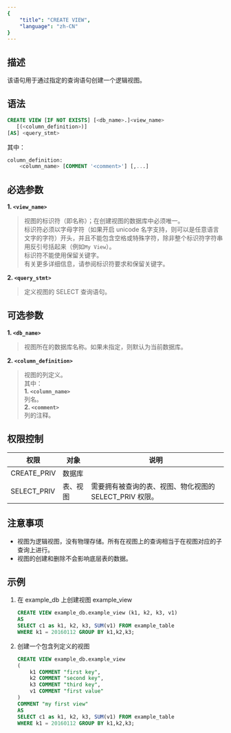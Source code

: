 ```yaml
---
{
    "title": "CREATE VIEW",
    "language": "zh-CN"
}
---
```


## 描述

该语句用于通过指定的查询语句创建一个逻辑视图。

## 语法

```sql
CREATE VIEW [IF NOT EXISTS] [<db_name>.]<view_name>
   [(<column_definition>)]
[AS] <query_stmt>
```

其中：
```sql
column_definition:
    <column_name> [COMMENT '<comment>'] [,...]
```

## 必选参数

**1. `<view_name>`**
> 视图的标识符（即名称）；在创建视图的数据库中必须唯一。  
> 标识符必须以字母字符（如果开启 unicode 名字支持，则可以是任意语言文字的字符）开头，并且不能包含空格或特殊字符，除非整个标识符字符串用反引号括起来（例如`My View`）。  
> 标识符不能使用保留关键字。  
> 有关更多详细信息，请参阅标识符要求和保留关键字。

**2. `<query_stmt>`**
> 定义视图的 SELECT 查询语句。  

## 可选参数

**1. `<db_name>`**
> 视图所在的数据库名称。如果未指定，则默认为当前数据库。

**2. `<column_definition>`**
> 视图的列定义。  
> 其中：  
> **1. `<column_name>`**  
> 列名。  
> **2. `<comment>`**  
> 列的注释。

## 权限控制

| 权限          | 对象   | 说明                                 |
|-------------|------|------------------------------------|
| CREATE_PRIV | 数据库  |                                    |
| SELECT_PRIV | 表、视图 | 需要拥有被查询的表、视图、物化视图的 SELECT_PRIV 权限。 |


## 注意事项

- 视图为逻辑视图，没有物理存储。所有在视图上的查询相当于在视图对应的子查询上进行。  
- 视图的创建和删除不会影响底层表的数据。

## 示例

1. 在 example_db 上创建视图 example_view

    ```sql
    CREATE VIEW example_db.example_view (k1, k2, k3, v1)
    AS
    SELECT c1 as k1, k2, k3, SUM(v1) FROM example_table
    WHERE k1 = 20160112 GROUP BY k1,k2,k3;
    ```
    
2. 创建一个包含列定义的视图

    ```sql
    CREATE VIEW example_db.example_view
    (
        k1 COMMENT "first key",
        k2 COMMENT "second key",
        k3 COMMENT "third key",
        v1 COMMENT "first value"
    )
    COMMENT "my first view"
    AS
    SELECT c1 as k1, k2, k3, SUM(v1) FROM example_table
    WHERE k1 = 20160112 GROUP BY k1,k2,k3;
    ```


